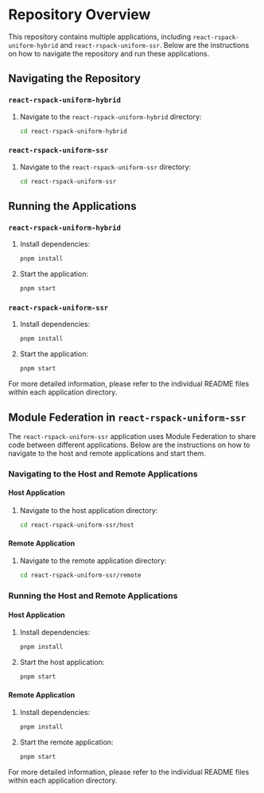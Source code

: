 # Repository Overview

This repository contains multiple applications, including `react-rspack-uniform-hybrid` and `react-rspack-uniform-ssr`. Below are the instructions on how to navigate the repository and run these applications.

## Navigating the Repository

### `react-rspack-uniform-hybrid`
1. Navigate to the `react-rspack-uniform-hybrid` directory:
    ```sh
    cd react-rspack-uniform-hybrid
    ```

### `react-rspack-uniform-ssr`
1. Navigate to the `react-rspack-uniform-ssr` directory:
    ```sh
    cd react-rspack-uniform-ssr
    ```

## Running the Applications

### `react-rspack-uniform-hybrid`
1. Install dependencies:
    ```sh
    pnpm install
    ```
2. Start the application:
    ```sh
    pnpm start
    ```

### `react-rspack-uniform-ssr`
1. Install dependencies:
    ```sh
    pnpm install
    ```
2. Start the application:
    ```sh
    pnpm start
    ```

For more detailed information, please refer to the individual README files within each application directory.

## Module Federation in `react-rspack-uniform-ssr`

The `react-rspack-uniform-ssr` application uses Module Federation to share code between different applications. Below are the instructions on how to navigate to the host and remote applications and start them.

### Navigating to the Host and Remote Applications

#### Host Application
1. Navigate to the host application directory:
    ```sh
    cd react-rspack-uniform-ssr/host
    ```

#### Remote Application
1. Navigate to the remote application directory:
    ```sh
    cd react-rspack-uniform-ssr/remote
    ```

### Running the Host and Remote Applications

#### Host Application
1. Install dependencies:
    ```sh
    pnpm install
    ```
2. Start the host application:
    ```sh
    pnpm start
    ```

#### Remote Application
1. Install dependencies:
    ```sh
    pnpm install
    ```
2. Start the remote application:
    ```sh
    pnpm start
    ```

For more detailed information, please refer to the individual README files within each application directory.
